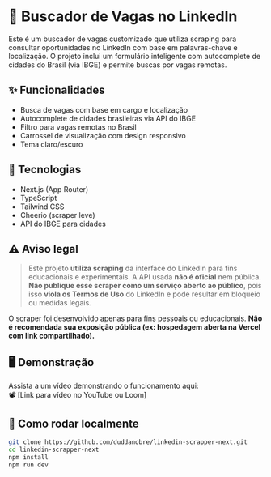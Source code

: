 # 🔎 Buscador de Vagas no LinkedIn

Este é um buscador de vagas customizado que utiliza scraping para consultar oportunidades no LinkedIn com base em palavras-chave e localização. O projeto inclui um formulário inteligente com autocomplete de cidades do Brasil (via IBGE) e permite buscas por vagas remotas.

## ✨ Funcionalidades

- Busca de vagas com base em cargo e localização
- Autocomplete de cidades brasileiras via API do IBGE
- Filtro para vagas remotas no Brasil
- Carrossel de visualização com design responsivo
- Tema claro/escuro

## 🚀 Tecnologias

- Next.js (App Router)
- TypeScript
- Tailwind CSS
- Cheerio (scraper leve)
- API do IBGE para cidades

## ⚠️ Aviso legal

> Este projeto **utiliza scraping** da interface do LinkedIn para fins educacionais e experimentais. A API usada **não é oficial** nem pública. **Não publique esse scraper como um serviço aberto ao público**, pois isso **viola os Termos de Uso** do LinkedIn e pode resultar em bloqueio ou medidas legais.

O scraper foi desenvolvido apenas para fins pessoais ou educacionais. **Não é recomendada sua exposição pública (ex: hospedagem aberta na Vercel com link compartilhado).**

## 🖥️ Demonstração

Assista a um vídeo demonstrando o funcionamento aqui:  
📽️ [Link para vídeo no YouTube ou Loom]

## 📂 Como rodar localmente

```bash
git clone https://github.com/duddanobre/linkedin-scrapper-next.git
cd linkedin-scrapper-next
npm install
npm run dev
